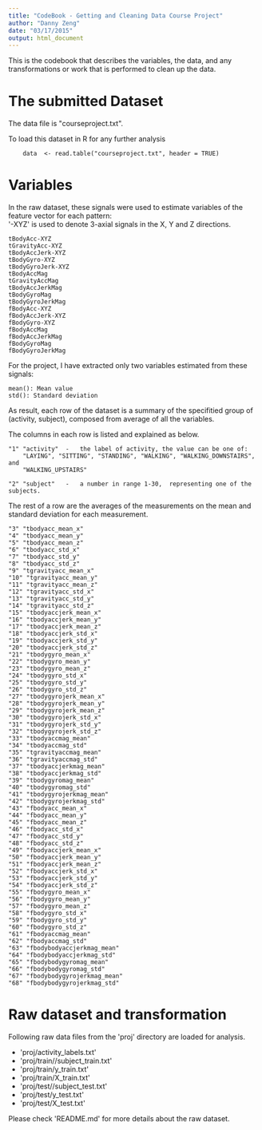 ```yaml
---
title: "CodeBook - Getting and Cleaning Data Course Project"
author: "Danny Zeng"
date: "03/17/2015"
output: html_document
---
```


This is the codebook that describes the variables, the data, and any transformations or work that is performed to clean up the data.  

# The submitted Dataset

The data file is "courseproject.txt".  

To load this dataset in R for any further analysis
```
    data  <- read.table("courseproject.txt", header = TRUE)
```

# Variables

In the raw dataset, these signals were used to estimate variables of the feature vector for each pattern:  
'-XYZ' is used to denote 3-axial signals in the X, Y and Z directions.
```
tBodyAcc-XYZ
tGravityAcc-XYZ
tBodyAccJerk-XYZ
tBodyGyro-XYZ
tBodyGyroJerk-XYZ
tBodyAccMag
tGravityAccMag
tBodyAccJerkMag
tBodyGyroMag
tBodyGyroJerkMag
fBodyAcc-XYZ
fBodyAccJerk-XYZ
fBodyGyro-XYZ
fBodyAccMag
fBodyAccJerkMag
fBodyGyroMag
fBodyGyroJerkMag
```
For the project, I have extracted only two variables estimated from these signals: 
```
mean(): Mean value
std(): Standard deviation
```
As result, each row of the dataset is a summary of the specifitied group of (activity, subject), composed from average of all the variables. 

The columns in each row is listed and explained as below. 
```
"1" "activity"  -   the label of activity, the value can be one of: 
    "LAYING", "SITTING", "STANDING", "WALKING", "WALKING_DOWNSTAIRS", and
    "WALKING_UPSTAIRS" 
    
"2" "subject"   -   a number in range 1-30,  representing one of the subjects.
```
The rest of a row are the averages of the measurements on the mean and standard deviation for each measurement. 
```
"3" "tbodyacc_mean_x"
"4" "tbodyacc_mean_y"
"5" "tbodyacc_mean_z"
"6" "tbodyacc_std_x"
"7" "tbodyacc_std_y"
"8" "tbodyacc_std_z"
"9" "tgravityacc_mean_x"
"10" "tgravityacc_mean_y"
"11" "tgravityacc_mean_z"
"12" "tgravityacc_std_x"
"13" "tgravityacc_std_y"
"14" "tgravityacc_std_z"
"15" "tbodyaccjerk_mean_x"
"16" "tbodyaccjerk_mean_y"
"17" "tbodyaccjerk_mean_z"
"18" "tbodyaccjerk_std_x"
"19" "tbodyaccjerk_std_y"
"20" "tbodyaccjerk_std_z"
"21" "tbodygyro_mean_x"
"22" "tbodygyro_mean_y"
"23" "tbodygyro_mean_z"
"24" "tbodygyro_std_x"
"25" "tbodygyro_std_y"
"26" "tbodygyro_std_z"
"27" "tbodygyrojerk_mean_x"
"28" "tbodygyrojerk_mean_y"
"29" "tbodygyrojerk_mean_z"
"30" "tbodygyrojerk_std_x"
"31" "tbodygyrojerk_std_y"
"32" "tbodygyrojerk_std_z"
"33" "tbodyaccmag_mean"
"34" "tbodyaccmag_std"
"35" "tgravityaccmag_mean"
"36" "tgravityaccmag_std"
"37" "tbodyaccjerkmag_mean"
"38" "tbodyaccjerkmag_std"
"39" "tbodygyromag_mean"
"40" "tbodygyromag_std"
"41" "tbodygyrojerkmag_mean"
"42" "tbodygyrojerkmag_std"
"43" "fbodyacc_mean_x"
"44" "fbodyacc_mean_y"
"45" "fbodyacc_mean_z"
"46" "fbodyacc_std_x"
"47" "fbodyacc_std_y"
"48" "fbodyacc_std_z"
"49" "fbodyaccjerk_mean_x"
"50" "fbodyaccjerk_mean_y"
"51" "fbodyaccjerk_mean_z"
"52" "fbodyaccjerk_std_x"
"53" "fbodyaccjerk_std_y"
"54" "fbodyaccjerk_std_z"
"55" "fbodygyro_mean_x"
"56" "fbodygyro_mean_y"
"57" "fbodygyro_mean_z"
"58" "fbodygyro_std_x"
"59" "fbodygyro_std_y"
"60" "fbodygyro_std_z"
"61" "fbodyaccmag_mean"
"62" "fbodyaccmag_std"
"63" "fbodybodyaccjerkmag_mean"
"64" "fbodybodyaccjerkmag_std"
"65" "fbodybodygyromag_mean"
"66" "fbodybodygyromag_std"
"67" "fbodybodygyrojerkmag_mean"
"68" "fbodybodygyrojerkmag_std"
```


# Raw dataset and transformation

Following raw data files from the 'proj' directory are loaded for analysis. 

* 'proj/activity_labels.txt'
* 'proj/train//subject_train.txt'
* 'proj/train/y_train.txt'
* 'proj/train/X_train.txt'
* 'proj/test//subject_test.txt'
* 'proj/test/y_test.txt'
* 'proj/test/X_test.txt'

Please check 'README.md' for more details about the raw dataset.